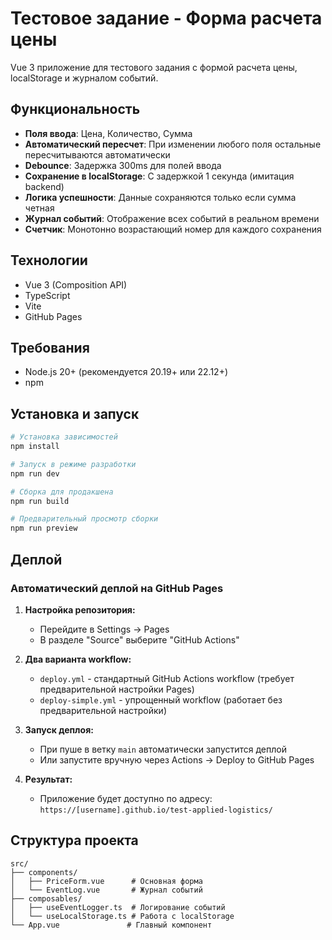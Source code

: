 # Тестовое задание - Форма расчета цены

Vue 3 приложение для тестового задания с формой расчета цены, localStorage и журналом событий.

## Функциональность

- **Поля ввода**: Цена, Количество, Сумма
- **Автоматический пересчет**: При изменении любого поля остальные пересчитываются автоматически
- **Debounce**: Задержка 300ms для полей ввода
- **Сохранение в localStorage**: С задержкой 1 секунда (имитация backend)
- **Логика успешности**: Данные сохраняются только если сумма четная
- **Журнал событий**: Отображение всех событий в реальном времени
- **Счетчик**: Монотонно возрастающий номер для каждого сохранения

## Технологии

- Vue 3 (Composition API)
- TypeScript
- Vite
- GitHub Pages

## Требования

- Node.js 20+ (рекомендуется 20.19+ или 22.12+)
- npm

## Установка и запуск

```bash
# Установка зависимостей
npm install

# Запуск в режиме разработки
npm run dev

# Сборка для продакшена
npm run build

# Предварительный просмотр сборки
npm run preview
```

## Деплой

### Автоматический деплой на GitHub Pages

1. **Настройка репозитория:**
   - Перейдите в Settings → Pages
   - В разделе "Source" выберите "GitHub Actions"

2. **Два варианта workflow:**
   - `deploy.yml` - стандартный GitHub Actions workflow (требует предварительной настройки Pages)
   - `deploy-simple.yml` - упрощенный workflow (работает без предварительной настройки)

3. **Запуск деплоя:**
   - При пуше в ветку `main` автоматически запустится деплой
   - Или запустите вручную через Actions → Deploy to GitHub Pages

4. **Результат:**
   - Приложение будет доступно по адресу: `https://[username].github.io/test-applied-logistics/`

## Структура проекта

```
src/
├── components/
│   ├── PriceForm.vue      # Основная форма
│   └── EventLog.vue       # Журнал событий
├── composables/
│   ├── useEventLogger.ts  # Логирование событий
│   └── useLocalStorage.ts # Работа с localStorage
└── App.vue               # Главный компонент
```